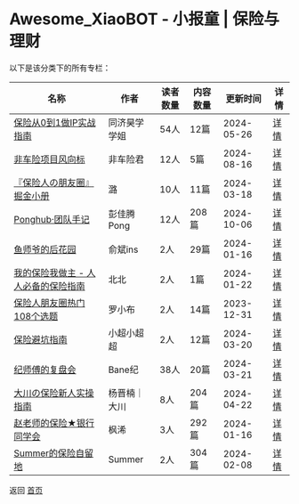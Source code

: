 # Awesome_XiaoBOT - 小报童 | 保险与理财

以下是该分类下的所有专栏：

| 名称 | 作者 | 读者数量 | 内容数量 | 更新时间 | 详情 |
|------|------|----------|----------|----------|------|
| [保险从0到1做IP实战指南](https://xiaobot.net/p/fhxhxuo01?refer=9c3f1c95-a052-465a-9902-f6d75080262a) | 同济昊学学姐 | 54人 | 12篇 |  2024-05-26 | [详情](data/fhxhxuo01.md) |
| [非车险项目风向标](https://xiaobot.net/p/Baoxian666?refer=9c3f1c95-a052-465a-9902-f6d75080262a) | 非车险君 | 12人 | 5篇 |  2024-08-16 | [详情](data/Baoxian666.md) |
| [『保险人の朋友圈』掘金小册](https://xiaobot.net/p/baoxianrendepyq?refer=9c3f1c95-a052-465a-9902-f6d75080262a) | 潞 | 10人 | 11篇 |  2024-03-18 | [详情](data/baoxianrendepyq.md) |
| [Ponghub·团队手记](https://xiaobot.net/p/2294883957?refer=9c3f1c95-a052-465a-9902-f6d75080262a) | 彭佳腾Pong | 12人 | 208篇 |  2024-10-06 | [详情](data/2294883957.md) |
| [鱼师爷的后花园](https://xiaobot.net/p/ysymdrt?refer=9c3f1c95-a052-465a-9902-f6d75080262a) | 俞斌ins | 2人 | 29篇 |  2024-01-16 | [详情](data/ysymdrt.md) |
| [我的保险我做主 - 人人必备的保险指南](https://xiaobot.net/p/baoxiandiy?refer=9c3f1c95-a052-465a-9902-f6d75080262a) | 北北 | 2人 | 1篇 |  2024-01-22 | [详情](data/baoxiandiy.md) |
| [保险人朋友圈热门108个选题](https://xiaobot.net/p/bxdyk?refer=9c3f1c95-a052-465a-9902-f6d75080262a) | 罗小布 | 2人 | 14篇 |  2023-12-31 | [详情](data/bxdyk.md) |
| [保险避坑指南](https://xiaobot.net/p/xtc2024?refer=9c3f1c95-a052-465a-9902-f6d75080262a) | 小超小超超 | 2人 | 12篇 |  2024-03-20 | [详情](data/xtc2024.md) |
| [纪师傅的复盘会](https://xiaobot.net/p/jishifu?refer=9c3f1c95-a052-465a-9902-f6d75080262a) | Bane纪 | 38人 | 20篇 |  2024-03-21 | [详情](data/jishifu.md) |
| [大川の保险新人实操指南](https://xiaobot.net/p/ginyang0908?refer=9c3f1c95-a052-465a-9902-f6d75080262a) | 杨晋楠｜大川 | 8人 | 204篇 |  2024-04-22 | [详情](data/ginyang0908.md) |
| [赵老师的保险★银行同学会](https://xiaobot.net/p/95533?refer=9c3f1c95-a052-465a-9902-f6d75080262a) | 枫浠 | 3人 | 292篇 |  2024-01-16 | [详情](data/95533.md) |
| [Summer的保险自留地](https://xiaobot.net/p/baoxianxiaozhuz?refer=9c3f1c95-a052-465a-9902-f6d75080262a) | Summer | 2人 | 304篇 |  2024-02-08 | [详情](data/baoxianxiaozhuz.md) |


返回 [首页](../README.md)
